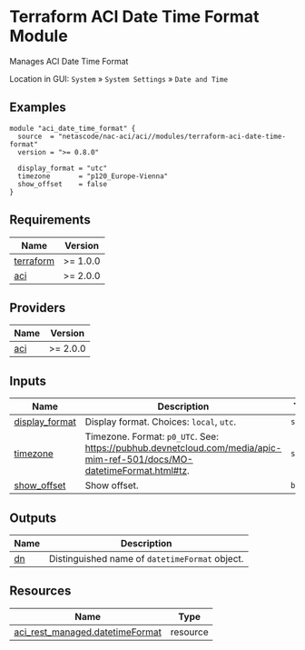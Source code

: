 <!-- BEGIN_TF_DOCS -->
# Terraform ACI Date Time Format Module

Manages ACI Date Time Format

Location in GUI:
`System` » `System Settings` » `Date and Time`

## Examples

```hcl
module "aci_date_time_format" {
  source  = "netascode/nac-aci/aci//modules/terraform-aci-date-time-format"
  version = ">= 0.8.0"

  display_format = "utc"
  timezone       = "p120_Europe-Vienna"
  show_offset    = false
}
```

## Requirements

| Name | Version |
|------|---------|
| <a name="requirement_terraform"></a> [terraform](#requirement\_terraform) | >= 1.0.0 |
| <a name="requirement_aci"></a> [aci](#requirement\_aci) | >= 2.0.0 |

## Providers

| Name | Version |
|------|---------|
| <a name="provider_aci"></a> [aci](#provider\_aci) | >= 2.0.0 |

## Inputs

| Name | Description | Type | Default | Required |
|------|-------------|------|---------|:--------:|
| <a name="input_display_format"></a> [display\_format](#input\_display\_format) | Display format. Choices: `local`, `utc`. | `string` | `"local"` | no |
| <a name="input_timezone"></a> [timezone](#input\_timezone) | Timezone. Format: `p0_UTC`. See: https://pubhub.devnetcloud.com/media/apic-mim-ref-501/docs/MO-datetimeFormat.html#tz. | `string` | `"p0_UTC"` | no |
| <a name="input_show_offset"></a> [show\_offset](#input\_show\_offset) | Show offset. | `bool` | `true` | no |

## Outputs

| Name | Description |
|------|-------------|
| <a name="output_dn"></a> [dn](#output\_dn) | Distinguished name of `datetimeFormat` object. |

## Resources

| Name | Type |
|------|------|
| [aci_rest_managed.datetimeFormat](https://registry.terraform.io/providers/CiscoDevNet/aci/latest/docs/resources/rest_managed) | resource |
<!-- END_TF_DOCS -->